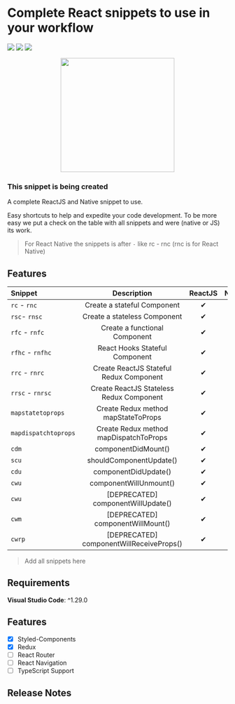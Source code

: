 # Complete React snippets to use in your workflow
![](https://img.shields.io/visual-studio-marketplace/d/higoralves.vscode-reactjs-redux-router-snippets.svg)
![](https://img.shields.io/github/package-json/v/HigorAlves/vscode-reactjs-snippets.svg)
![](https://img.shields.io/github/license/higoralves/vscode-reactjs-snippets.svg)


<p align="center">
  <img width="260" src="https://i.imgur.com/muGg0uU.png">
</p>

### This snippet is being created

A complete ReactJS and Native snippet to use.

Easy shortcuts to help and expedite your code development.
To be more easy we put a check on the table with all snippets and were (native or JS) its work.

> For React Native the snippets is after `-` like rc - rnc (rnc is for React Native)

## Features

| Snippet              |               Description                | ReactJS | Native |
| :------------------- | :--------------------------------------: | :-----: | :----: |
| `rc` - `rnc`         |       Create a stateful Component        |    ✔    |   ✔    |
| `rsc`- `rnsc`        |       Create a stateless Component       |    ✔    |   ✔    |
| `rfc` - `rnfc`       |      Create a functional Component       |    ✔    |   ✔    |
| `rfhc` - `rnfhc`     |      React Hooks Stateful Component      |    ✔    |   ✔    |
| `rrc` - `rnrc`       | Create ReactJS Stateful Redux Component  |    ✔    |   ✔    |
| `rrsc` - `rnrsc`     | Create ReactJS Stateless Redux Component |    ✔    |   ✔    |
| `mapstatetoprops`    |   Create Redux method mapStateToProps    |    ✔    |   ✔    |
| `mapdispatchtoprops` |  Create Redux method mapDispatchToProps  |    ✔    |   ✔    |
| `cdm`                |           componentDidMount()            |    ✔    |   ✔    |
| `scu`                |         shouldComponentUpdate()          |    ✔    |   ✔    |
| `cdu`                |           componentDidUpdate()           |    ✔    |   ✔    |
| `cwu`                |          componentWillUnmount()          |    ✔    |   ✔    |
| `cwu`                |    [DEPRECATED] componentWillUpdate()    |    ✔    |   ✔    |
| `cwm`                |    [DEPRECATED] componentWillMount()     |    ✔    |   ✔    |
| `cwrp`               | [DEPRECATED] componentWillReceiveProps() |    ✔    |   ✔    |

> Add all snippets here
> 
## Requirements
**Visual Studio Code**: ^1.29.0

## Features
- [x] Styled-Components
- [x] Redux
- [ ] React Router
- [ ] React Navigation
- [ ] TypeScript Support

## Release Notes
